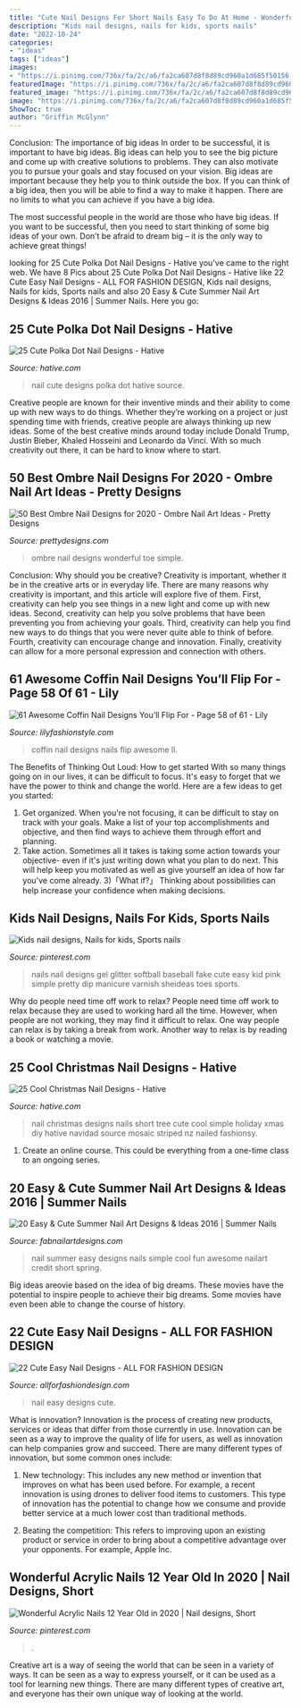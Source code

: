 ```yaml
---
title: "Cute Nail Designs For Short Nails Easy To Do At Home - Wonderful Acrylic Nails 12 Year Old In 2020"
description: "Kids nail designs, nails for kids, sports nails"
date: "2022-10-24"
categories:
- "ideas"
tags: ["ideas"]
images:
- "https://i.pinimg.com/736x/fa/2c/a6/fa2ca607d8f8d89cd960a1d685f50156.jpg"
featuredImage: "https://i.pinimg.com/736x/fa/2c/a6/fa2ca607d8f8d89cd960a1d685f50156.jpg"
featured_image: "https://i.pinimg.com/736x/fa/2c/a6/fa2ca607d8f8d89cd960a1d685f50156.jpg"
image: "https://i.pinimg.com/736x/fa/2c/a6/fa2ca607d8f8d89cd960a1d685f50156.jpg"
ShowToc: true
author: "Griffin McGlynn"
---
```



Conclusion: The importance of big ideas
In order to be successful, it is important to have big ideas. Big ideas can help you to see the big picture and come up with creative solutions to problems. They can also motivate you to pursue your goals and stay focused on your vision.
Big ideas are important because they help you to think outside the box. If you can think of a big idea, then you will be able to find a way to make it happen. There are no limits to what you can achieve if you have a big idea.

The most successful people in the world are those who have big ideas. If you want to be successful, then you need to start thinking of some big ideas of your own. Don’t be afraid to dream big – it is the only way to achieve great things!

	

		
looking for 25 Cute Polka Dot Nail Designs - Hative you've came to the right web. We have 8 Pics about 25 Cute Polka Dot Nail Designs - Hative like 22 Cute Easy Nail Designs - ALL FOR FASHION DESIGN, Kids nail designs, Nails for kids, Sports nails and also 20 Easy &amp; Cute Summer Nail Art Designs &amp; Ideas 2016 | Summer Nails. Here you go:
		
    
## 25 Cute Polka Dot Nail Designs - Hative

<img loading=lazy src="https://hative.com/wp-content/uploads/2014/11/polka-dot-nail-designs/10-cute-polka-dot-nail-designs.jpg" onerror="this.onerror=null;this.src='https://tse1.mm.bing.net/th?id=OIP.rUm0_XwE6LuNvn4OnaBMLQHaK3&amp;pid=15.1';" alt="25 Cute Polka Dot Nail Designs - Hative">

_Source: hative.com_

>nail cute designs polka dot hative source. 

	

Creative people are known for their inventive minds and their ability to come up with new ways to do things. Whether they’re working on a project or just spending time with friends, creative people are always thinking up new ideas. Some of the best creative minds around today include Donald Trump, Justin Bieber, Khaled Hosseini and Leonardo da Vinci. With so much creativity out there, it can be hard to know where to start.

    
## 50 Best Ombre Nail Designs For 2020 - Ombre Nail Art Ideas - Pretty Designs

<img loading=lazy src="http://www.prettydesigns.com/wp-content/uploads/2017/12/30-wonderful-ombre-nail-designs-for-2018-11.jpg" onerror="this.onerror=null;this.src='https://tse4.mm.bing.net/th?id=OIP.1fgmmbZzb-4FbxIlrjy0bwHaHa&amp;pid=15.1';" alt="50 Best Ombre Nail Designs for 2020 - Ombre Nail Art Ideas - Pretty Designs">

_Source: prettydesigns.com_

>ombre nail designs wonderful toe simple. 

	

Conclusion: Why should you be creative?
Creativity is important, whether it be in the creative arts or in everyday life. There are many reasons why creativity is important, and this article will explore five of them. First, creativity can help you see things in a new light and come up with new ideas. Second, creativity can help you solve problems that have been preventing you from achieving your goals. Third, creativity can help you find new ways to do things that you were never quite able to think of before. Fourth, creativity can encourage change and innovation. Finally, creativity can allow for a more personal expression and connection with others.

    
## 61 Awesome Coffin Nail Designs You’ll Flip For - Page 58 Of 61 - Lily

<img loading=lazy src="https://lilyfashionstyle.com/wp-content/uploads/2019/12/58-3.png" onerror="this.onerror=null;this.src='https://tse3.mm.bing.net/th?id=OIP.FaUE0OoBgJNkW9CBrDdrEQHaLD&amp;pid=15.1';" alt="61 Awesome Coffin Nail Designs You’ll Flip For - Page 58 of 61 - Lily">

_Source: lilyfashionstyle.com_

>coffin nail designs nails flip awesome ll. 

	

The Benefits of Thinking Out Loud: How to get started
With so many things going on in our lives, it can be difficult to focus. It's easy to forget that we have the power to think and change the world. Here are a few ideas to get you started: 
1) Get organized. When you're not focusing, it can be difficult to stay on track with your goals. Make a list of your top accomplishments and objective, and then find ways to achieve them through effort and planning. 
2) Take action. Sometimes all it takes is taking some action towards your objective- even if it's just writing down what you plan to do next. This will help keep you motivated as well as give yourself an idea of how far you've come already. 
3)「What if?」 Thinking about possibilities can help increase your confidence when making decisions.

    
## Kids Nail Designs, Nails For Kids, Sports Nails

<img loading=lazy src="https://i.pinimg.com/736x/ba/38/77/ba3877e109b913a580850152480531ba--baseball-nail-art-cute-softball-nails.jpg" onerror="this.onerror=null;this.src='https://tse4.mm.bing.net/th?id=OIP.aaNspYNq8etcATcE6wuoNwHaJ3&amp;pid=15.1';" alt="Kids nail designs, Nails for kids, Sports nails">

_Source: pinterest.com_

>nails nail designs gel glitter softball baseball fake cute easy kid pink simple pretty dip manicure varnish sheideas toes sports. 

	

Why do people need time off work to relax?
People need time off work to relax because they are used to working hard all the time. However, when people are not working, they may find it difficult to relax. One way people can relax is by taking a break from work. Another way to relax is by reading a book or watching a movie.

    
## 25 Cool Christmas Nail Designs - Hative

<img loading=lazy src="https://hative.com/wp-content/uploads/2014/11/christmas-nail-designs/18-cool-christmas-nail-designs.jpg" onerror="this.onerror=null;this.src='https://tse3.mm.bing.net/th?id=OIP.CEC615-3Z9z-LlxS7Hd4lQHaF7&amp;pid=15.1';" alt="25 Cool Christmas Nail Designs - Hative">

_Source: hative.com_

>nail christmas designs nails short tree cute cool simple holiday xmas diy hative navidad source mosaic striped nz nailed fashionsy. 

	

1. Create an online course. This could be everything from a one-time class to an ongoing series.

    
## 20 Easy &amp; Cute Summer Nail Art Designs &amp; Ideas 2016 | Summer Nails

<img loading=lazy src="http://fabnailartdesigns.com/wp-content/uploads/2016/05/20-Easy-Cute-Summer-Nail-Art-Designs-Ideas-2016-Summer-Nails-14.jpg" onerror="this.onerror=null;this.src='https://tse1.mm.bing.net/th?id=OIP.A-aQoQOjBcgHslFLuNlqyAHaGO&amp;pid=15.1';" alt="20 Easy &amp; Cute Summer Nail Art Designs &amp; Ideas 2016 | Summer Nails">

_Source: fabnailartdesigns.com_

>nail summer easy designs nails simple cool fun awesome nailart credit short spring. 

	

Big ideas areovie based on the idea of big dreams. These movies have the potential to inspire people to achieve their big dreams. Some movies have even been able to change the course of history.

    
## 22 Cute Easy Nail Designs - ALL FOR FASHION DESIGN

<img loading=lazy src="https://allforfashiondesign.com/wp-content/uploads/2013/11/b-310.jpg" onerror="this.onerror=null;this.src='https://tse3.mm.bing.net/th?id=OIP.bLWkrmBpZn-rKWgXXFBpywHaFj&amp;pid=15.1';" alt="22 Cute Easy Nail Designs - ALL FOR FASHION DESIGN">

_Source: allforfashiondesign.com_

>nail easy designs cute. 

	

What is innovation?
Innovation is the process of creating new products, services or ideas that differ from those currently in use. Innovation can be seen as a way to improve the quality of life for users, as well as innovation can help companies grow and succeed. There are many different types of innovation, but some common ones include:
1. New technology: This includes any new method or invention that improves on what has been used before. For example, a recent innovation is using drones to deliver food items to customers. This type of innovation has the potential to change how we consume and provide better service at a much lower cost than traditional methods.

2. Beating the competition: This refers to improving upon an existing product or service in order to bring about a competitive advantage over your opponents. For example, Apple Inc.

    
## Wonderful Acrylic Nails 12 Year Old In 2020 | Nail Designs, Short

<img loading=lazy src="https://i.pinimg.com/736x/fa/2c/a6/fa2ca607d8f8d89cd960a1d685f50156.jpg" onerror="this.onerror=null;this.src='https://tse1.mm.bing.net/th?id=OIP.6EBbss4-0a8hsJI564w7uwHaH2&amp;pid=15.1';" alt="Wonderful Acrylic Nails 12 Year Old in 2020 | Nail designs, Short">

_Source: pinterest.com_

>. 

	

Creative art is a way of seeing the world that can be seen in a variety of ways. It can be seen as a way to express yourself, or it can be used as a tool for learning new things. There are many different types of creative art, and everyone has their own unique way of looking at the world.

